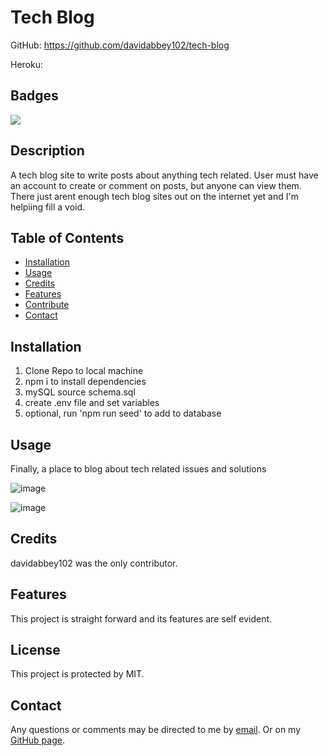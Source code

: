 # Tech Blog

GitHub: https://github.com/davidabbey102/tech-blog

Heroku: 
## Badges

![](https://img.shields.io/badge/License-MIT%20-blue.svg)

## Description

A tech blog site to write posts about anything tech related. User must have an account to create or comment on posts, but anyone can view them.
There just arent enough tech blog sites out on the internet yet and I'm helpiing fill a void.
## Table of Contents

* [Installation](#installation)
* [Usage](#usage)
* [Credits](#credits)
* [Features](#features)
* [Contribute](#contribute)
* [Contact](#contact)

## Installation

1. Clone Repo to local machine
2. npm i to install dependencies
3. mySQL source schema.sql
4. create .env file and set variables
5. optional, run 'npm run seed' to add to database

## Usage

 Finally, a place to blog about tech related issues and solutions

![image](https://user-images.githubusercontent.com/90018131/139768556-35984be8-7f2a-4dc6-b39f-c13fc37092db.png)


![image](https://user-images.githubusercontent.com/90018131/139768948-f578d266-da5d-4bda-989c-558e56dd279d.png)

## Credits

davidabbey102 was the only contributor.

## Features

This project is straight forward and its features are self evident.

## License

This project is protected by MIT.

## Contact

Any questions or comments may be directed to me by [email](davidabbey@earthlink.net). Or on my [GitHub page](https://github.com/davidabbey102).